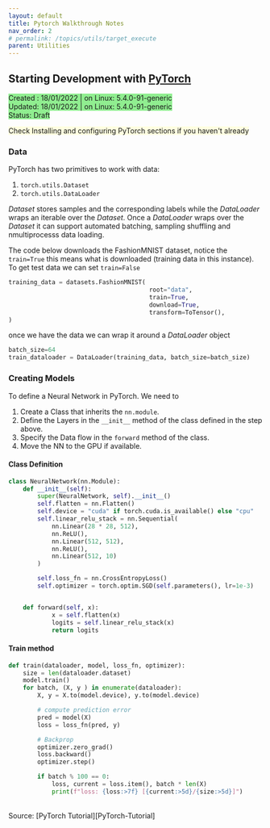 ```yaml
---
layout: default
title: Pytorch Walkthrough Notes
nav_order: 2 
# permalink: /topics/utils/target_execute
parent: Utilities
---
```


## Starting Development with [PyTorch][PYTORCH]
<span style="background-color:LightGreen">
Created : 18/01/2022 | on Linux: 5.4.0-91-generic <br />
Updated: 18/01/2022 | on Linux: 5.4.0-91-generic <br />
Status: Draft
</span>

<span style="background-color:LightYellow"> Check Installing and configuring PyTorch sections if you haven't already </span>

### Data
PyTorch has two primitives to work with data: 
1. `torch.utils.Dataset`
2. `torch.utils.DataLoader`

*Dataset* stores samples and the corresponding labels while the *DataLoader* wraps an iterable over the *Dataset*. Once a
*DataLoader* wraps over the *Dataset* it can support automated batching, sampling shuffling and nmultiprocesss data loading. 

The code below downloads the FashionMNIST dataset, notice the `train=True` this means what is downloaded (training data in this instance). To get test data 
we can set `train=False` 

```python
training_data = datasets.FashionMNIST(
                                       root="data",
                                       train=True,
                                       download=True,
                                       transform=ToTensor(),
)
```

once we have the data we can wrap it around a *DataLoader* object

```python
batch_size=64
train_dataloader = DataLoader(training_data, batch_size=batch_size)
```

### Creating Models
To define a Neural Network in PyTorch. We need to

1. Create a Class that inherits the `nn.module`.
2. Define the Layers in the `__init__` method of the class defined in the step above.
3. Specify the Data flow in the `forward` method of the class.
4. Move the NN to the GPU if available. 

#### Class Definition

```python
class NeuralNetwork(nn.Module):
    def __init__(self):
        super(NeuralNetwork, self).__init__()
        self.flatten = nn.Flatten()
        self.device = "cuda" if torch.cuda.is_available() else "cpu"
        self.linear_relu_stack = nn.Sequential(
            nn.Linear(28 * 28, 512),
            nn.ReLU(),
            nn.Linear(512, 512),
            nn.ReLU(),
            nn.Linear(512, 10)
        )

        self.loss_fn = nn.CrossEntropyLoss()
        self.optimizer = torch.optim.SGD(self.parameters(), lr=1e-3)


    def forward(self, x):
            x = self.flatten(x)
            logits = self.linear_relu_stack(x)
            return logits


```

#### Train method

```python
def train(dataloader, model, loss_fn, optimizer):
    size = len(dataloader.dataset)
    model.train()
    for batch, (X, y ) in enumerate(dataloader):
        X, y = X.to(model.device), y.to(model.device)

        # compute prediction error 
        pred = model(X)
        loss = loss_fn(pred, y)

        # Backprop
        optimizer.zero_grad()
        loss.backward()
        optimizer.step()

        if batch % 100 == 0:
            loss, current = loss.item(), batch * len(X)
            print(f"loss: {loss:>7f} [{current:>5d}/{size:>5d}]")
```


 <br />
Source: [PyTorch Tutorial][PyTorch-Tutorial]

[JETSON-URL]: https://developer.nvidia.com/embedded/jetson-agx-xavier-developer-kit
[PYTORCH]: https://pytorch.org
[NVIDIA-PYTORCH-GUIDE]: https://forums.developer.nvidia.com/t/pytorch-for-jetson-version-1-9-0-now-available/72048
[PyTorch-Tutorial]: https://pytorch.org/tutorials/beginner/basics/quickstart_tutorial.html

